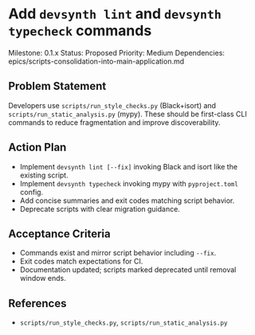 # Add `devsynth lint` and `devsynth typecheck` commands
Milestone: 0.1.x
Status: Proposed
Priority: Medium
Dependencies: epics/scripts-consolidation-into-main-application.md

## Problem Statement
Developers use `scripts/run_style_checks.py` (Black+isort) and `scripts/run_static_analysis.py` (mypy). These should be first-class CLI commands to reduce fragmentation and improve discoverability.

## Action Plan
- Implement `devsynth lint [--fix]` invoking Black and isort like the existing script.
- Implement `devsynth typecheck` invoking mypy with `pyproject.toml` config.
- Add concise summaries and exit codes matching script behavior.
- Deprecate scripts with clear migration guidance.

## Acceptance Criteria
- Commands exist and mirror script behavior including `--fix`.
- Exit codes match expectations for CI.
- Documentation updated; scripts marked deprecated until removal window ends.

## References
- `scripts/run_style_checks.py`, `scripts/run_static_analysis.py`

